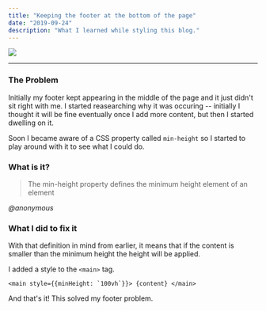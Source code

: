 ```yaml
---
title: "Keeping the footer at the bottom of the page"
date: "2019-09-24"
description: "What I learned while styling this blog."
---
```


![][css]

---

### The Problem

Initially my footer kept appearing in the middle of the page and
it just didn't sit right with me. I started reasearching why it
was occuring -- initially I thought it will be fine eventually
once I add more content, but then I started dwelling on it.

Soon I became aware of a CSS property called `min-height`
so I started to play around with it to see what I could do.

### What is it?

<blockquote class='quote'>
    The min-height property defines the minimum height element of an element 
</blockquote>
    <cite>@anonymous</cite>


### What I did to fix it

With that definition in mind from earlier, it means that if the 
content is smaller than the minimum height the height will be applied.

I added a style to the `<main>` tag.

```
<main style={{minHeight: `100vh`}}> {content} </main>
```

And that's it! This solved my footer problem.


[css]: https://images.unsplash.com/photo-1555949963-ff9fe0c870eb?ixlib=rb-1.2.1&ixid=eyJhcHBfaWQiOjEyMDd9&auto=format&fit=crop&w=1650&q=80